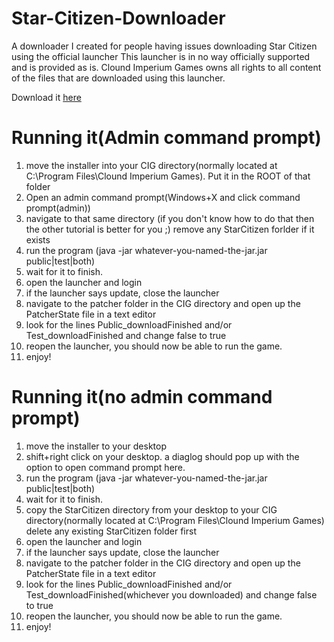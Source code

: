 # Star-Citizen-Downloader
A downloader I created for people having issues downloading Star Citizen using the official launcher
This launcher is in no way officially supported and is provided as is.
Clound Imperium Games owns all rights to all content of the files that are downloaded using this launcher.

Download it [here](https://github.com/khumps/Star-Citizen-Downloader/raw/master/StarCitizenDownloader.jar)

# Running it(Admin command prompt)

1. move the installer into your CIG directory(normally located at C:\Program Files\Clound Imperium Games). Put it in the ROOT of that folder
1. Open an admin command prompt(Windows+X and click command prompt(admin))
2. navigate to that same directory (if you don't know how to do that then the other tutorial is better for you ;) remove any StarCitizen forlder if it exists
3. run the program (java -jar whatever-you-named-the-jar.jar public|test|both)
4. wait for it to finish.
5. open the launcher and login
6. if the launcher says update, close the launcher
7. navigate to the patcher folder in the CIG directory and open up the PatcherState file in a text editor
8. look for the lines Public_downloadFinished and/or Test_downloadFinished and change false to true
9. reopen the launcher, you should now be able to run the game.
10. enjoy!


# Running it(no admin command prompt)
1. move the installer to your desktop
2. shift+right click on your desktop. a diaglog should pop up with the option to open command prompt here.
3. run the program (java -jar whatever-you-named-the-jar.jar public|test|both)
4. wait for it to finish.
6. copy the StarCitizen directory from your desktop to your CIG directory(normally located at C:\Program Files\Clound Imperium Games) delete any existing StarCitizen folder first
5. open the launcher and login
6. if the launcher says update, close the launcher
7. navigate to the patcher folder in the CIG directory and open up the PatcherState file in a text editor
8. look for the lines Public_downloadFinished and/or Test_downloadFinished(whichever you downloaded) and change false to true
9. reopen the launcher, you should now be able to run the game.
10. enjoy!
